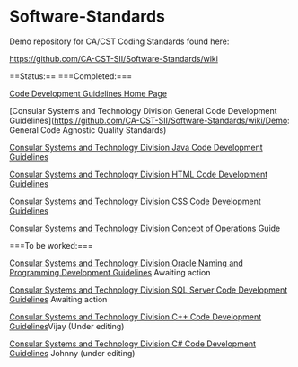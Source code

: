 Software-Standards
==================

Demo repository for CA/CST Coding Standards found here:

https://github.com/CA-CST-SII/Software-Standards/wiki

==Status:==
===Completed:===

[Code Development Guidelines Home Page](https://github.com/CA-CST-SII/Software-Standards/wiki)

[Consular Systems and Technology Division General Code Development Guidelines](https://github.com/CA-CST-SII/Software-Standards/wiki/Demo: General Code Agnostic Quality Standards)

[Consular Systems and Technology Division Java Code Development Guidelines](https://github.com/CA-CST-SII/Software-Standards/wiki/Demo:-Genral-Java-Code-Standards)

[Consular Systems and Technology Division HTML Code Development Guidelines](https://github.com/CA-CST-SII/Software-Standards/wiki/Demo:-HTML-Coding-Standards.)

[Consular Systems and Technology Division CSS Code Development Guidelines](https://github.com/CA-CST-SII/Software-Standards/wiki/Demo:-CSS-Coding-Standards.)

[Consular Systems and Technology Division Concept of Operations Guide](https://github.com/CA-CST-SII/Software-Standards/wiki/Demo-Concept-of-Operations)

===To be worked:===

[Consular Systems and Technology Division Oracle Naming and Programming Development Guidelines](https://github.com/CA-CST-SII/Software-Standards/wiki/Demo-Oracle-Naming-and-Programming-Standards) Awaiting action

[Consular Systems and Technology Division SQL Server Code Development Guidelines](https://github.com/CA-CST-SII/Software-Standards/wiki/Demo-SQL-Server-Coding-Standards) Awaiting action

[Consular Systems and Technology Division C++ Code Development Guidelines](https://github.com/CA-CST-SII/Software-Standards/wiki/Demo:--title-C-PlusPlus--title--Coding-Standards--html)Vijay (Under editing)

[Consular Systems and Technology Division C# Code Development Guidelines](https://github.com/CA-CST-SII/Software-Standards/wiki/Demo:-C%23-Coding-Standards) Johnny (under editing)
